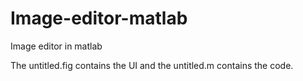 # Image-editor-matlab
Image editor in matlab

The untitled.fig contains the UI and the untitled.m contains the code.
